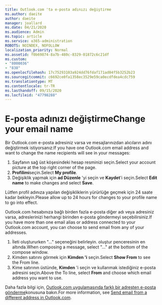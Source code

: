 ```yaml
---
title: Outlook.com 'ta e-posta adınızı değiştirme
ms.author: daeite
author: daeite
manager: joallard
ms.date: 04/21/2020
ms.audience: Admin
ms.topic: article
ms.service: o365-administration
ROBOTS: NOINDEX, NOFOLLOW
localization_priority: Normal
ms.assetid: f0b69874-8a7b-480c-8329-01872c6c21df
ms.custom:
- "8000036"
- "838"
ms.openlocfilehash: 17c75293103a924dd76fdaf171ad04f5b3252b23
ms.sourcegitcommit: c6692ce0fa1358ec3529e59ca0ecdfdea4cdc759
ms.translationtype: MT
ms.contentlocale: tr-TR
ms.lasthandoff: 09/15/2020
ms.locfileid: "47798288"
---
```

# <a name="change-your-email-name"></a><span data-ttu-id="917fd-102">E-posta adınızı değiştirme</span><span class="sxs-lookup"><span data-stu-id="917fd-102">Change your email name</span></span>

<span data-ttu-id="917fd-103">Bir Outlook.com e-posta adresiniz varsa ve mesajlarınızdan alıcıların adını değiştirmek istiyorsanız:</span><span class="sxs-lookup"><span data-stu-id="917fd-103">If you have one Outlook.com email address and want to change the name recipients will see in your messages:</span></span>
  
1. <span data-ttu-id="917fd-104">Sayfanın sağ üst köşesindeki hesap resminizi seçin.</span><span class="sxs-lookup"><span data-stu-id="917fd-104">Select your account picture at the top right corner of the page.</span></span>
2. <span data-ttu-id="917fd-105">**Profilimi**seçin.</span><span class="sxs-lookup"><span data-stu-id="917fd-105">Select **My profile**.</span></span>
3. <span data-ttu-id="917fd-106">Değişiklik yapmak için **ad Düzenle** 'yi seçin ve **Kaydet**'i seçin.</span><span class="sxs-lookup"><span data-stu-id="917fd-106">Select **Edit name** to make changes and select **Save**.</span></span>

<span data-ttu-id="917fd-107">Lütfen profil adınıza yapılan değişikliklerin yürürlüğe geçmek için 24 saate kadar bekleyin.</span><span class="sxs-lookup"><span data-stu-id="917fd-107">Please allow up to 24 hours for changes to your profile name to go into effect.</span></span>
  
<span data-ttu-id="917fd-108">Outlook.com hesabınıza bağlı birden fazla e-posta diğer adı veya adresiniz varsa, adreslerinizi herhangi birinden e-posta göndermeyi seçebilirsiniz.</span><span class="sxs-lookup"><span data-stu-id="917fd-108">If you have more than one email alias or address connected to your Outlook.com account, you can choose to send email from any of your addresses.</span></span>
  
1. <span data-ttu-id="917fd-109">İleti oluştururken "..." seçeneğini belirleyin. oluştur penceresinin en altında.</span><span class="sxs-lookup"><span data-stu-id="917fd-109">When composing a message, select "..." at the bottom of the compose window.</span></span>
1. <span data-ttu-id="917fd-110">Kimden satırını görmek için **Kimden 'i** seçin.</span><span class="sxs-lookup"><span data-stu-id="917fd-110">Select **Show From** to see the From line.</span></span>
1. <span data-ttu-id="917fd-111">Kime satırının üstünde, **Kimden** 'i seçin ve kullanmak istediğiniz e-posta adresini seçin.</span><span class="sxs-lookup"><span data-stu-id="917fd-111">Above the To line, select **From** and choose which email address you want to use.</span></span>

<span data-ttu-id="917fd-112">Daha fazla bilgi için, [Outlook.com uygulamasında farklı bir adresten e-posta gönderme](https://support.office.com/article/ccba89cb-141c-4a36-8c56-6d16a8556d2e?wt.mc_id=Office_Outlook_com_Alchemy)konusuna bakın.</span><span class="sxs-lookup"><span data-stu-id="917fd-112">For more information, see [Send email from a different address in Outlook.com](https://support.office.com/article/ccba89cb-141c-4a36-8c56-6d16a8556d2e?wt.mc_id=Office_Outlook_com_Alchemy).</span></span>